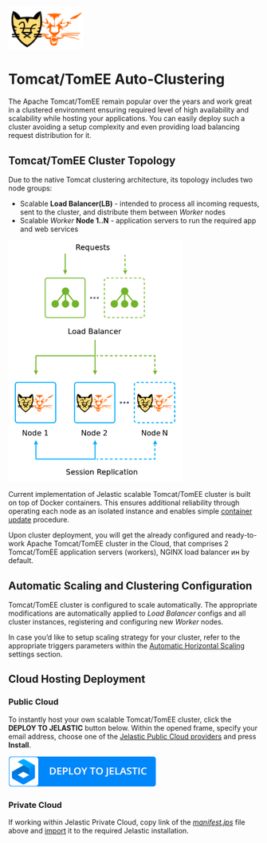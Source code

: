 <p align="left">
<img src="img/tomcat-tomee-logo.png" width="150">
</p>

# Tomcat/TomEE Auto-Clustering

The Apache Tomcat/TomEE remain popular over the years and work great in a clustered environment ensuring required level of high availability and scalability while hosting your applications. You can easily deploy such a cluster avoiding a setup complexity and even providing load balancing request distribution for it.


## Tomcat/TomEE Cluster Topology


Due to the native Tomcat clustering architecture, its topology includes two node groups:   

- Scalable **Load Balancer(LB)** - intended to process all incoming requests, sent to the cluster, and distribute them between *Worker* nodes
- Scalable *Worker* **Node 1..N** - application servers to run the required app and web services

<p align="left">
<img src="img/tomcat-tomee-topology.png" width="350">
</p>

Current implementation of Jelastic scalable Tomcat/TomEE cluster is built on top of Docker containers. This ensures additional reliability through operating each node as an isolated instance and enables simple [container update](https://docs.jelastic.com/docker-update) procedure. 

Upon cluster deployment, you will get the already configured and ready-to-work Apache Tomcat/TomEE cluster in the Cloud, that comprises 2 Tomcat/TomEE application servers (workers), NGINX load balancer ин by default. 

## Automatic Scaling and Clustering Configuration 

Tomcat/TomEE cluster is configured to scale automatically. The appropriate modifications are automatically applied to  _Load Balancer_ configs and all cluster instances,  registering and configuring new *Worker* nodes.

In case you’d like to setup scaling strategy for your cluster, refer to the appropriate triggers parameters within the [Automatic Horizontal Scaling](https://docs.jelastic.com/automatic-horizontal-scaling) settings section.


## Cloud Hosting Deployment

### Public Cloud

To instantly host your own scalable Tomcat/TomEE cluster, click the **DEPLOY TO JELASTIC** button below. Within the opened frame, specify your email address, choose one of the [Jelastic Public Cloud providers](https://jelastic.cloud/) and press **Install**.


[![Deploy](https://github.com/jelastic-jps/git-push-deploy/raw/master/images/deploy-to-jelastic.png)](https://jelastic.com/install-application/?manifest=https://raw.githubusercontent.com/jelastic-jps/tomcat-cluster/master/manifest.jps)


### Private Cloud

If working within Jelastic Private Cloud, copy link of the [*_manifest.jps_*](https://raw.githubusercontent.com/jelastic-jps/tomcat-cluster/master/manifest.jps) file above and [import](https://docs.jelastic.com/environment-import) it to the required Jelastic installation. 


